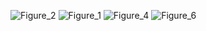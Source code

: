 ![Figure_2](https://github.com/user-attachments/assets/8a6daaa2-1c06-4fad-8535-118152ab2de8)
![Figure_1](https://github.com/user-attachments/assets/3442c942-472b-4465-af5a-7565ae3fcbab)
![Figure_4](https://github.com/user-attachments/assets/c9e0a7ef-d443-4089-99b7-4f29b0ab5996)
![Figure_6](https://github.com/user-attachments/assets/13230c30-5839-4f41-b724-14b097a662e6)

